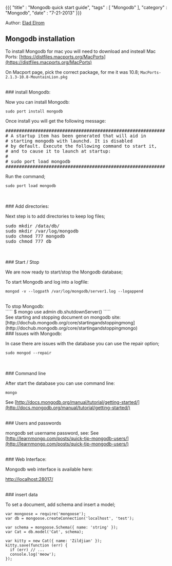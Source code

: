 {{{
    "title"    : "Mongodb quick start guide",
    "tags"     : [ "Mongodb" ],
    "category" : "Mongodb",
    "date"     : "7-21-2013"
}}}

Author: [Elad Elrom](https://twitter.com/EladElrom)

## Mongodb installation

To install Mongodb for mac you will need to download and insteall Mac Ports:
[https://distfiles.macports.org/MacPorts](https://distfiles.macports.org/MacPorts)

On Macport page, pick the correct package, for me it was 10.8;
`MacPorts-2.1.3-10.8-MountainLion.pkg`

<br>
### install Mongodb:

Now you can install Mongodb:

`````
sudo port install mongodb
`````
Once install you will get the following message:

<pre>
###########################################################
# A startup item has been generated that will aid in
# starting mongodb with launchd. It is disabled
# by default. Execute the following command to start it,
# and to cause it to launch at startup:
#
# sudo port load mongodb
###########################################################
</pre>

Run the command;
<br>
`````
sudo port load mongodb
`````
<br>
<br>
### Add directories:

Next step is to add directories to keep log files;
<br>
<pre>
sudo mkdir /data/db/
sudo mkdir /var/log/mongodb
sudo chmod 777 mongodb
sudo chmod 777 db
</pre>
<br>
<br>
### Start / Stop

We are now ready to start/stop the Mongodb database;

To start Mongodb and log into a logfile:
<br>
`````
mongod -v --logpath /var/log/mongodb/server1.log --logappend
`````
<br>
To stop Mongodb:
<br>
`````
$ mongo
use admin
db.shutdownServer()
`````
<br>
See starting and stopping document on mongodb site: [http://dochub.mongodb.org/core/startingandstoppingmong](http://dochub.mongodb.org/core/startingandstoppingmongo)

<br>
### Issues with Mongodb:

In case there are issues with the database you can use the repair option;
<br>
`````
sudo mongod --repair
`````
<br>
<br>
### Command line

After start the database you can use command line:

`````
mongo
`````

See [http://docs.mongodb.org/manual/tutorial/getting-started/](http://docs.mongodb.org/manual/tutorial/getting-started/)

<br>
### Users and passwords

mongodb set username password, see:
See [http://learnmongo.com/posts/quick-tip-mongodb-users/](http://learnmongo.com/posts/quick-tip-mongodb-users/)

<br>
### Web Interface:

Mongodb web interface is available here:

[http://localhost:28017/](http://localhost:28017/)

<br>
### insert data

To set a document, add schema and insert a model;
<br>
`````
var mongoose = require('mongoose');
var db = mongoose.createConnection('localhost', 'test');

var schema = mongoose.Schema({ name: 'string' });
var Cat = db.model('Cat', schema);

var kitty = new Cat({ name: 'Zildjian' });
kitty.save(function (err) {
  if (err) // ...
  console.log('meow');
});
`````
<br>